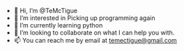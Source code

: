 - 👋 Hi, I’m @TeMcTigue
- 👀 I’m interested in Picking up programming again
- 🌱 I’m currently learning python
- 💞️ I’m looking to collaborate on what I can help you with.
- 📫 You can reach me by email at temectigue@gmail.com

<!---
TeMcTigue/TeMcTigue is a ✨ special ✨ repository because its `README.md` (this file) appears on your GitHub profile.
You can click the Preview link to take a look at your changes.
--->
